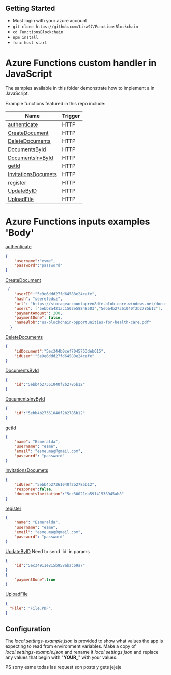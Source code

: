 ## Getting Started
- Must login with your azure account
- `git clone https://github.com/Lira97/FunctionsBlockchain`
- `cd FunctionsBlockchain`
- `npm install`
- `func host start`

# Azure Functions custom handler in JavaScript

The samples available in this folder demonstrate how to implement a in JavaScript.

Example functions featured in this repo include:

| Name | Trigger |
|------|---------|
| [authenticate](authenticate) | HTTP
| [CreateDocument](CreateDocument) | HTTP
| [DeleteDocuments](DeleteDocuments) | HTTP
| [DocumentsById](DocumentsById) | HTTP
| [DocumentsInvById](DocumentsInvById) | HTTP
| [getId](getId) | HTTP
| [InvitationsDocumets](InvitationsDocumets) | HTTP
| [register](register) | HTTP
| [UpdateByID](UpdateByID) | HTTP
| [UploadFile](UploadFile) | HTTP

# Azure Functions inputs examples 'Body'

[authenticate](authenticate) 
```json
{
	"username":"esme",
	"password":"password"
}
```
[CreateDocument](CreateDocument)
```json
 {
 	"userID":"5e9e6ddd27fd64588e24cafe",
    "hash": "seerefedsz",
    "url": "https://storageaccountapren8dfe.blob.core.windows.net/documentos/Medicalchain-Whitepaper-EN.pdf1999db20-979b-11ea-8d66-cb7a86a8f2a6.pdf",
    "users": ["5ebb8a421ac1502e58848503","5ebb4b27361040f2b2785b12"],
    "paymentAmount": 200, 
    "paymentDone": false,
    "nameBlob":"us-blockchain-opportunities-for-health-care.pdf"
  }
```
[DeleteDocuments](DeleteDocuments)
```json
{
	"idDocument":"5ec344b0cef7045753deb615",
	"idUser":"5e9e6ddd27fd64588e24cafe"
}

```
[DocumentsById](DocumentsById)
```json
{
	"id":"5ebb4b27361040f2b2785b12"
}
```
[DocumentsInvById](DocumentsInvById)
```json
{
	"id":"5ebb4b27361040f2b2785b12"
}
```
[getId](getId)
```json
{
	"name": "Esmeralda",
    "username": "esme",
    "email": "esme.mag@gmail.com",
    "password": "password"
}
```
[InvitationsDocumets](InvitationsDocumets)
```json
{
	"idUser":"5ebb4b27361040f2b2785b12",
	"response":false,
	"documentsInvitation":"5ec30021da59141538945ab8"
}
```
[register](register)
```json
{
	"name": "Esmeralda",
    "username": "esme",
    "email": "esme.mag@gmail.com",
    "password": "password"
}
```
[UpdateByID](UpdateByID) Need to send 'id' in params
```json
{
	"id":"5ec34911e815b958abac69a7"
}
{
	"paymentDone":true
}
```
[UploadFile](UploadFile)
```json
{
  "File": "File.PDF",
}
```
## Configuration

The *local.settings-example.json* is provided to show what values the app is expecting to read from environment variables. Make a copy of *local.settings-example.json* and rename it *local.settings.json* and replace any values that begin with "**YOUR_**" with your values.

PS sorry esme todas las request son posts y gets jejeje